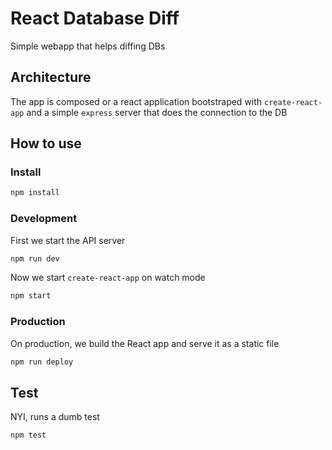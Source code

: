 # React Database Diff

Simple webapp that helps diffing DBs

## Architecture

The app is composed or a react application bootstraped with `create-react-app` 
and a simple `express` server that does the connection to the DB


## How to use

### Install
```bash
npm install
```

### Development
First we start the API server
```bash
npm run dev
```

Now we start `create-react-app` on watch mode
```bash
npm start
```

### Production
On production, we build the React app and serve it as a static file
```bash
npm run deploy
```

## Test
NYI, runs a dumb test
```bash
npm test
```
